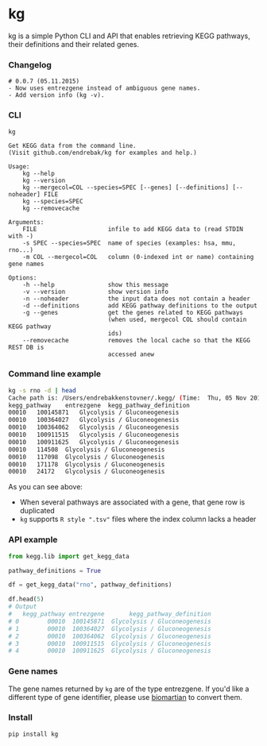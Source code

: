 # kg

kg is a simple Python CLI and API that enables retrieving KEGG pathways, their definitions
and their related genes.

### Changelog

```
# 0.0.7 (05.11.2015)
- Now uses entrezgene instead of ambiguous gene names.
- Add version info (kg -v).
```

### CLI

```
kg

Get KEGG data from the command line.
(Visit github.com/endrebak/kg for examples and help.)

Usage:
    kg --help
    kg --version
    kg --mergecol=COL --species=SPEC [--genes] [--definitions] [--noheader] FILE
    kg --species=SPEC
    kg --removecache

Arguments:
    FILE                    infile to add KEGG data to (read STDIN with -)
    -s SPEC --species=SPEC  name of species (examples: hsa, mmu, rno...)
    -m COL --mergecol=COL   column (0-indexed int or name) containing gene names

Options:
    -h --help               show this message
    -v --version            show version info
    -n --noheader           the input data does not contain a header
    -d --definitions        add KEGG pathway definitions to the output
    -g --genes              get the genes related to KEGG pathways
                            (when used, mergecol COL should contain KEGG pathway
                            ids)
    --removecache           removes the local cache so that the KEGG REST DB is
                            accessed anew
```

### Command line example

```bash
kg -s rno -d | head
Cache path is: /Users/endrebakkenstovner/.kegg/ (Time:  Thu, 05 Nov 2015 20:00:43 )
kegg_pathway	entrezgene	kegg_pathway_definition
00010	100145871	Glycolysis / Gluconeogenesis
00010	100364027	Glycolysis / Gluconeogenesis
00010	100364062	Glycolysis / Gluconeogenesis
00010	100911515	Glycolysis / Gluconeogenesis
00010	100911625	Glycolysis / Gluconeogenesis
00010	114508	Glycolysis / Gluconeogenesis
00010	117098	Glycolysis / Gluconeogenesis
00010	171178	Glycolysis / Gluconeogenesis
00010	24172	Glycolysis / Gluconeogenesis
```

As you can see above:
* When several pathways are associated with a gene, that gene row is duplicated
* `kg` supports `R style ".tsv"` files where the index column lacks a header

### API example

```python
from kegg.lib import get_kegg_data

pathway_definitions = True

df = get_kegg_data("rno", pathway_definitions)

df.head(5)
# Output
#   kegg_pathway entrezgene       kegg_pathway_definition
# 0        00010  100145871  Glycolysis / Gluconeogenesis
# 1        00010  100364027  Glycolysis / Gluconeogenesis
# 2        00010  100364062  Glycolysis / Gluconeogenesis
# 3        00010  100911515  Glycolysis / Gluconeogenesis
# 4        00010  100911625  Glycolysis / Gluconeogenesis
```

### Gene names

The gene names returned by `kg` are of the type entrezgene.
If you'd like a different type of gene identifier, please use [biomartian](https://github.com/endrebak/biomartian) to convert them.

### Install

```bash
pip install kg
```
